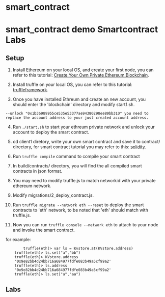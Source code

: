 # smart_contract
smart_contract demo 
Smartcontract Labs
===

Setup 
---

1. Install Ethereum on your local OS, and create your first node, you can refer to this tutorial: [Create Your Own Private Ethereum Blockchain](https://medium.com/mercuryprotocol/how-to-create-your-own-private-ethereum-blockchain-dad6af82fc9f).

2. Install truffle on your local OS, you can refer to this tutorial: [truffleframework](http://truffleframework.com/docs/getting_started/installation).

3. Once you have installed Ethreum and create an new account, you should enter the 'blockchain' directory and modify start1.sh.
```
--unlock "0x1b36989955ce535e53377ae94380298ee89bb310" you need to replace the account address to your just created account address.
```
4. Run `./start.sh` to start your ethreum private network and unlock your account to deploy the smart contract. 

5. cd client1 diretory, write your own smart contract and save it to contract/ directory, for smart contract tutorial you may refer to this: [solidity](https://ethereumbuilders.gitbooks.io/guide/content/en/solidity_tutorials.html).

6. Run `truffle compile` command to compile your smart contract

7. In build/contracts/ directory, you will find the all compiled smart contracts in json format. 

8. You may need to modify truffle.js to match networkid with your private ethereum network.

9. Modify migrations/2_deploy_contract.js.

10. Run `truffle migrate --network eth --reset` to deploy the smart contracts to 'eth' network, to be noted that 'eth' should match with truffle.js. 

11. Now you can run  `truffle console --network eth` to attach to your node and invoke the smart contract.

for example:
```        
        truffle(eth)> var ls = Kvstore.at(KVstore.address)
	truffle(eth)> ls.set("a","bb")
	truffle(eth)> KVstore.address
	'0x9e82bb4d24bb716a684977fdfe083b49a5cf99a2'
	truffle(eth)> ls.address
	'0x9e82bb4d24bb716a684977fdfe083b49a5cf99a2'
	truffle(eth)> ls.set("a","aa")
```
Labs
---

